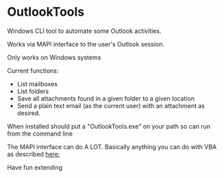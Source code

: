 # OutlookTools
 Windows CLI tool to automate some Outlook activities.

 Works via MAPI interface to the user's Outlook session.

 Only works on Windows systems

 Current functions:
 - List mailboxes
 - List folders
 - Save all attachments found in a given folder to a given location
 - Send a plain text email (as the current user) with an attachment as desired.

 When installed should put a "OutlookTools.exe" on your path so can run from the command line

 The MAPI interface can do A LOT.  Basically anything you can do with VBA as described [here:](https://learn.microsoft.com/en-us/office/vba/api/overview/outlook)
 
 Have fun extending
 
